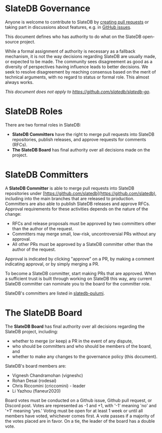 # SlateDB Governance

Anyone is welcome to contribute to SlateDB by [creating pull requests](CONTRIBUTING.md)
or taking part in discussions about features, e.g. in [GitHub issues](https://github.com/slatedb/slatedb/issues).

This document defines who has authority to do what on the SlateDB open-source project.

While a formal assignment of authority is necessary as a fallback mechanism, it is
not the way decisions regarding SlateDB are usually made, or expected to be made.
The community sees disagreement as good as a diversity of perspectives having influence
leads to better decisions. We seek to resolve disagreement by reaching 
consensus based on the merit of technical arguments, with no regard to status or
formal role. This almost always works.

_This document does not apply to https://github.com/slatedb/slatedb-go._

# SlateDB Roles

There are two formal roles in SlateDB:

* __SlateDB Committers__ have the right to merge pull requests into SlateDB repositories,
  publish releases, and approve requests for comments (RFCs).
* __The SlateDB Board__ has final authority over all decisions made on the project.

# SlateDB Committers

A __SlateDB Committer__ is able to merge pull requests into SlateDB repositories under
[https://github.com/slatedb](https://github.com/slatedb), including into the main branches
that are released to production. Committers are also able to publish SlateDB releases and
approve RFCs. Approval requirements for these activities depends on the nature of the change:

- RFCs and release proposals must be approved by two committers other than the author of the
  request.
- Committers may merge small, low-risk, uncontroversial PRs without any approval.
- All other PRs must be approved by a SlateDB committer other than the author of the request.

Approval is indicated by clicking "approve" on a PR, by making a comment indicating approval,
or by simply merging a PR.

To become a SlateDB committer, start making PRs that are approved. When a sufficient
trust is built through working on SlateDB this way, any current SlateDB committer can nominate
you to the board for the committer role.

SlateDB's committers are listed in [slatedb-pulumi](https://github.com/slatedb/slatedb-pulumi/blob/main/__main__.py).

# The SlateDB Board

The __SlateDB Board__ has final authority over all decisions regarding the SlateDB project,
including:

* whether to merge (or keep) a PR in the event of any dispute, 
* who should be committers and who should be members of the board, and
* whether to make any changes to the governance policy (this document).

SlateDB's board members are:

* Vignesh Chandramohan (vigneshc)
* Rohan Desai (rodesai)
* Chris Riccomini (criccomini) - leader
* Li Yazhou (flaneur2020)

Board votes must be conducted on a Github issue, Github pull request, or Discord post. Votes
are represented as -1 and +1, with '-1' meaning 'no' and '+1' meaning 'yes.' Voting must be open
for at least 1 week or until all members have voted, whichever comes first. A vote passes if a
majority of the votes placed are in favor. On a tie, the leader of the board has a double vote.